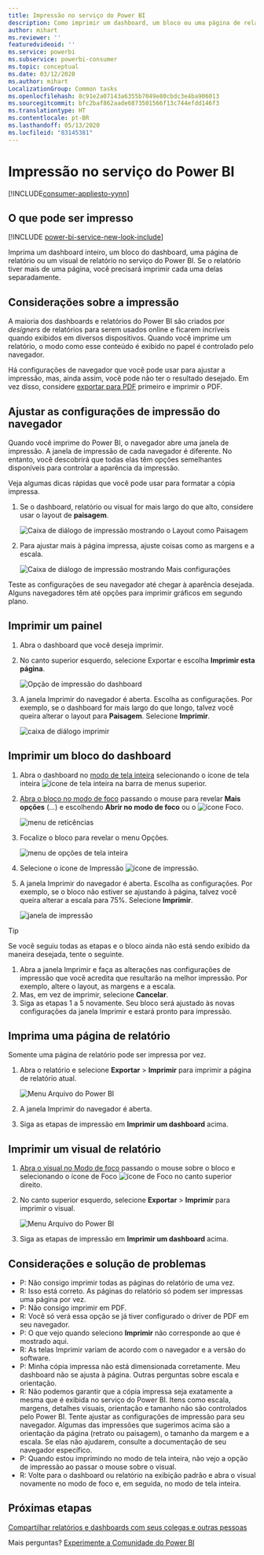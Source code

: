 ```yaml
---
title: Impressão no serviço do Power BI
description: Como imprimir um dashboard, um bloco ou uma página de relatório no serviço do Power BI.
author: mihart
ms.reviewer: ''
featuredvideoid: ''
ms.service: powerbi
ms.subservice: powerbi-consumer
ms.topic: conceptual
ms.date: 03/12/2020
ms.author: mihart
LocalizationGroup: Common tasks
ms.openlocfilehash: 8c91e2a07143a6355b7049e80cbdc3e4ba906013
ms.sourcegitcommit: bfc2baf862aade6873501566f13c744efdd146f3
ms.translationtype: HT
ms.contentlocale: pt-BR
ms.lasthandoff: 05/13/2020
ms.locfileid: "83145381"
---
```

# <a name="printing-from-the-power-bi-service"></a>Impressão no serviço do Power BI

[!INCLUDE[consumer-appliesto-yynn](../includes/consumer-appliesto-yynn.md)]
## <a name="what-can-be-printed"></a>O que pode ser impresso
[!INCLUDE [power-bi-service-new-look-include](../includes/power-bi-service-new-look-include.md)]

Imprima um dashboard inteiro, um bloco do dashboard, uma página de relatório ou um visual de relatório no serviço do Power BI. Se o relatório tiver mais de uma página, você precisará imprimir cada uma delas separadamente. 

## <a name="printing-considerations"></a>Considerações sobre a impressão

A maioria dos dashboards e relatórios do Power BI são criados por *designers* de relatórios para serem usados online e ficarem incríveis quando exibidos em diversos dispositivos. Quando você imprime um relatório, o modo como esse conteúdo é exibido no papel é controlado pelo navegador. 

Há configurações de navegador que você pode usar para ajustar a impressão, mas, ainda assim, você pode não ter o resultado desejado. Em vez disso, considere [exportar para PDF](end-user-pdf.md) primeiro e imprimir o PDF. 

## <a name="adjust-your-browser-print-settings"></a>Ajustar as configurações de impressão do navegador
Quando você imprime do Power BI, o navegador abre uma janela de impressão. A janela de impressão de cada navegador é diferente. No entanto, você descobrirá que todas elas têm opções semelhantes disponíveis para controlar a aparência da impressão. 

Veja algumas dicas rápidas que você pode usar para formatar a cópia impressa.

   > 
1. Se o dashboard, relatório ou visual for mais largo do que alto, considere usar o layout de **paisagem**. 

   ![Caixa de diálogo de impressão mostrando o Layout como Paisagem](./media/end-user-print/power-bi-landscape-layout.png)

2. Para ajustar mais à página impressa, ajuste coisas como as margens e a escala. 

    ![Caixa de diálogo de impressão mostrando Mais configurações](./media/end-user-print/power-bi-margins.png)

Teste as configurações de seu navegador até chegar à aparência desejada. Alguns navegadores têm até opções para imprimir gráficos em segundo plano. 

## <a name="print-a-dashboard"></a>Imprimir um painel
1. Abra o dashboard que você deseja imprimir.
2. No canto superior esquerdo, selecione Exportar e escolha **Imprimir esta página**.
   
    ![Opção de impressão do dashboard](./media/end-user-print/power-bi-dashboard-print.png)

3. A janela Imprimir do navegador é aberta. Escolha as configurações. Por exemplo, se o dashboard for mais largo do que longo, talvez você queira alterar o layout para **Paisagem**. Selecione **Imprimir**.
   
    ![caixa de diálogo imprimir](./media/end-user-print/power-bi-print-dash.png)

## <a name="print-a-dashboard-tile"></a>Imprimir um bloco do dashboard
1. Abra o dashboard no [modo de tela inteira](end-user-focus.md) selecionando o ícone de tela inteira ![ícone de tela inteira](./media/end-user-print/power-bi-full-screen.png) na barra de menus superior.

3. [Abra o bloco no modo de foco](end-user-focus.md) passando o mouse para revelar **Mais opções** (...) e escolhendo **Abrir no modo de foco** ou o ![ícone Foco](./media/end-user-print/power-bi-focus-icon.png).
   
    ![menu de reticências](./media/end-user-print/power-bi-menu-options.png)

4. Focalize o bloco para revelar o menu Opções.
   
    ![menu de opções de tela inteira](./media/end-user-print/menu-options-new.png)

4. Selecione o ícone de Impressão ![ícone de impressão](./media/end-user-print/print-icon.png).     

5. A janela Imprimir do navegador é aberta. Escolha as configurações. Por exemplo, se o bloco não estiver se ajustando à página, talvez você queira alterar a escala para 75%. Selecione **Imprimir**.

    ![janela de impressão](./media/end-user-print/power-bi-scale.png) 

> [!TIP]
> Se você seguiu todas as etapas e o bloco ainda não está sendo exibido da maneira desejada, tente o seguinte.
> 1. Abra a janela Imprimir e faça as alterações nas configurações de impressão que você acredita que resultarão na melhor impressão. Por exemplo, altere o layout, as margens e a escala. 
> 2. Mas, em vez de imprimir, selecione **Cancelar**. 
> 3. Siga as etapas 1 a 5 novamente. Seu bloco será ajustado às novas configurações da janela Imprimir e estará pronto para impressão.

## <a name="print-a-report-page"></a>Imprima uma página de relatório
Somente uma página de relatório pode ser impressa por vez.

1. Abra o relatório e selecione **Exportar** > **Imprimir** para imprimir a página de relatório atual.
   
    ![Menu Arquivo do Power BI](./media/end-user-print/power-bi-report-print.png)
2. A janela Imprimir do navegador é aberta.

3. Siga as etapas de impressão em **Imprimir um dashboard** acima.
   


## <a name="print-a-report-visual"></a>Imprimir um visual de relatório
1. [Abra o visual no Modo de foco](end-user-focus.md) passando o mouse sobre o bloco e selecionando o ícone de Foco ![ícone de Foco](./media/end-user-print/power-bi-focus-icon.png) no canto superior direito.

2. No canto superior esquerdo, selecione **Exportar** > **Imprimir** para imprimir o visual.

    ![Menu Arquivo do Power BI](./media/end-user-print/power-bi-report-print.png)


3. Siga as etapas de impressão em **Imprimir um dashboard** acima.

## <a name="considerations-and-troubleshooting"></a>Considerações e solução de problemas

* P: Não consigo imprimir todas as páginas do relatório de uma vez.    
* R: Isso está correto. As páginas do relatório só podem ser impressas uma página por vez.
* P: Não consigo imprimir em PDF.    
* R: Você só verá essa opção se já tiver configurado o driver de PDF em seu navegador.    
* P: O que vejo quando seleciono **Imprimir** não corresponde ao que é mostrado aqui.    
* R: As telas Imprimir variam de acordo com o navegador e a versão do software.
* P: Minha cópia impressa não está dimensionada corretamente.  Meu dashboard não se ajusta à página. Outras perguntas sobre escala e orientação.    
* R: Não podemos garantir que a cópia impressa seja exatamente a mesma que é exibida no serviço do Power BI. Itens como escala, margens, detalhes visuais, orientação e tamanho não são controlados pelo Power BI. Tente ajustar as configurações de impressão para seu navegador. Algumas das impressões que sugerimos acima são a orientação da página (retrato ou paisagem), o tamanho da margem e a escala. Se elas não ajudarem, consulte a documentação de seu navegador específico.      
* P: Quando estou imprimindo no modo de tela inteira, não vejo a opção de impressão ao passar o mouse sobre o visual.   
* R: Volte para o dashboard ou relatório na exibição padrão e abra o visual novamente no modo de foco e, em seguida, no modo de tela inteira. 

## <a name="next-steps"></a>Próximas etapas
[Compartilhar relatórios e dashboards com seus colegas e outras pessoas](../collaborate-share/service-share-dashboards.md)

Mais perguntas? [Experimente a Comunidade do Power BI](https://community.powerbi.com/)

